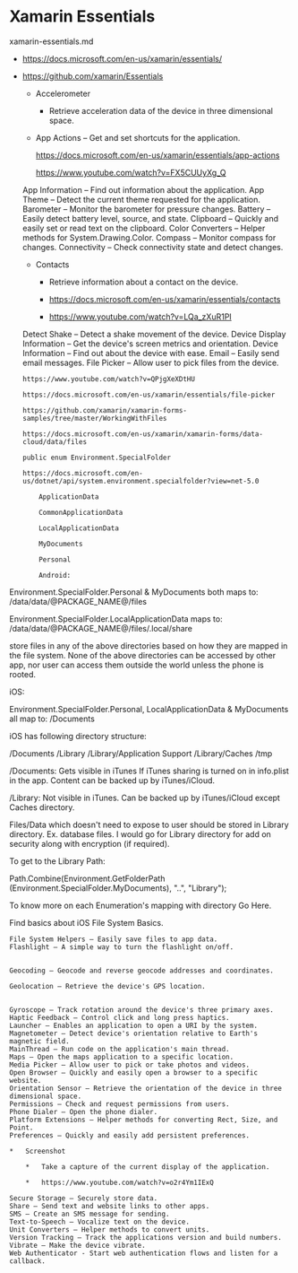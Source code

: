# Xamarin Essentials

xamarin-essentials.md

*   https://docs.microsoft.com/en-us/xamarin/essentials/

*   https://github.com/xamarin/Essentials

    *   Accelerometer
  
        *   Retrieve acceleration data of the device in three dimensional space.
    
    *   App Actions – Get and set shortcuts for the application.

        https://docs.microsoft.com/en-us/xamarin/essentials/app-actions 
        
        https://www.youtube.com/watch?v=FX5CUUyXg_Q

    App Information – Find out information about the application.
    App Theme – Detect the current theme requested for the application.
    Barometer – Monitor the barometer for pressure changes.
    Battery – Easily detect battery level, source, and state.
    Clipboard – Quickly and easily set or read text on the clipboard.
    Color Converters – Helper methods for System.Drawing.Color.
    Compass – Monitor compass for changes.
    Connectivity – Check connectivity state and detect changes.
    
    *   Contacts
    
        *   Retrieve information about a contact on the device.

        *   https://docs.microsoft.com/en-us/xamarin/essentials/contacts

        *   https://www.youtube.com/watch?v=LQa_zXuR1PI

    Detect Shake – Detect a shake movement of the device.
    Device Display Information – Get the device's screen metrics and orientation.
    Device Information – Find out about the device with ease.
    Email – Easily send email messages.
    File Picker – Allow user to pick files from the device.

        https://www.youtube.com/watch?v=QPjgXeXDtHU

        https://docs.microsoft.com/en-us/xamarin/essentials/file-picker

        https://github.com/xamarin/xamarin-forms-samples/tree/master/WorkingWithFiles

        https://docs.microsoft.com/en-us/xamarin/xamarin-forms/data-cloud/data/files

        public enum Environment.SpecialFolder

        https://docs.microsoft.com/en-us/dotnet/api/system.environment.specialfolder?view=net-5.0

            ApplicationData

            CommonApplicationData

            LocalApplicationData

            MyDocuments

            Personal

            Android:

Environment.SpecialFolder.Personal & MyDocuments both maps to: /data/data/@PACKAGE_NAME@/files

Environment.SpecialFolder.LocalApplicationData maps to: /data/data/@PACKAGE_NAME@/files/.local/share

store files in any of the above directories based on how they are mapped in the file system. None of the above directories can be accessed by other app, nor user can access them outside the world unless the phone is rooted.

iOS:

Environment.SpecialFolder.Personal, LocalApplicationData & MyDocuments all map to: /Documents

iOS has following directory structure:

/Documents
/Library
/Library/Application Support
/Library/Caches
/tmp

/Documents: Gets visible in iTunes If iTunes sharing is turned on in info.plist in the app. Content can be backed up by iTunes/iCloud.

/Library: Not visible in iTunes. Can be backed up by iTunes/iCloud except Caches directory.

Files/Data which doesn't need to expose to user should be stored in Library directory. Ex. database files. I would go for Library directory for add on security along with encryption (if required).

To get to the Library Path:

Path.Combine(Environment.GetFolderPath (Environment.SpecialFolder.MyDocuments), "..", "Library");

To know more on each Enumeration's mapping with directory Go Here.

Find basics about iOS File System Basics.



    File System Helpers – Easily save files to app data.
    Flashlight – A simple way to turn the flashlight on/off.


    Geocoding – Geocode and reverse geocode addresses and coordinates.

    Geolocation – Retrieve the device's GPS location.


    Gyroscope – Track rotation around the device's three primary axes.
    Haptic Feedback – Control click and long press haptics.
    Launcher – Enables an application to open a URI by the system.
    Magnetometer – Detect device's orientation relative to Earth's magnetic field.
    MainThread – Run code on the application's main thread.
    Maps – Open the maps application to a specific location.
    Media Picker – Allow user to pick or take photos and videos.
    Open Browser – Quickly and easily open a browser to a specific website.
    Orientation Sensor – Retrieve the orientation of the device in three dimensional space.
    Permissions – Check and request permissions from users.
    Phone Dialer – Open the phone dialer.
    Platform Extensions – Helper methods for converting Rect, Size, and Point.
    Preferences – Quickly and easily add persistent preferences.
    
    *   Screenshot 
    
        *   Take a capture of the current display of the application.

        *   https://www.youtube.com/watch?v=o2r4Ym1IExQ

    Secure Storage – Securely store data.
    Share – Send text and website links to other apps.
    SMS – Create an SMS message for sending.
    Text-to-Speech – Vocalize text on the device.
    Unit Converters – Helper methods to convert units.
    Version Tracking – Track the applications version and build numbers.
    Vibrate – Make the device vibrate.
    Web Authenticator - Start web authentication flows and listen for a callback.
